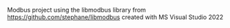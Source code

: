 Modbus project using the libmodbus library from https://github.com/stephane/libmodbus created with MS Visual Studio 2022
